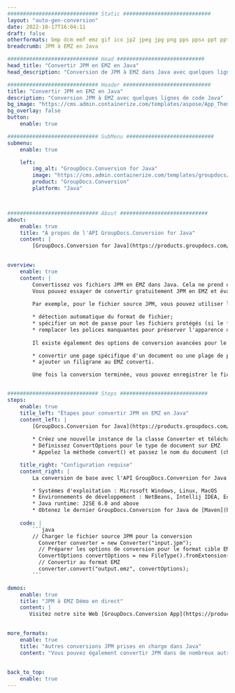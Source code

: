 ```yaml
---
############################# Static ############################
layout: "auto-gen-conversion"
date: 2022-10-17T16:04:11
draft: false
otherformats: bmp dcm emf emz gif ico jp2 jpeg jpg png pps ppsx ppt pptx psb psd svg svgz tga tif tiff webp wmf wmz
breadcrumb: JPM à EMZ en Java

############################# Head ############################
head_title: "Convertir JPM en EMZ en Java"
head_description: "Conversion de JPM à EMZ dans Java avec quelques lignes de code. Convertissez plus de 160 formats de fichiers à l'aide de l'API de conversion de documents GroupDocs pour Java"

############################# Header ############################
title: "Convertir JPM en EMZ en Java"
description: "Conversion JPM à EMZ avec quelques lignes de code Java"
bg_image: "https://cms.admin.containerize.com/templates/aspose/App_Themes/V3/images/bg/header1.png"
bg_overlay: false
button:
    enable: true

############################# SubMenu ############################
submenu:
    enable: true

    left:
        img_alt: "GroupDocs.Conversion for Java"
        image: "https://cms.admin.containerize.com/templates/groupdocs/images/product-logos/90x90-noborder/groupdocs-conversion-java.png"
        product: "GroupDocs.Conversion"
        platform: "Java"



############################# About ############################
about:
    enable: true
    title: "À propos de l'API GroupDocs.Conversion for Java"
    content: |
        [GroupDocs.Conversion for Java](https://products.groupdocs.com/conversion/java/) est une API de conversion de format de fichier avancée pour la conversion entre les formats d'image et de document populaires tels que Microsoft Office, OpenDocument, PDF, HTML, e-mail, CAO. et bien plus encore avec seulement quelques lignes de code. L'API native détecte automatiquement les formats des documents originaux et propose de nombreuses options de personnalisation des documents convertis. Outre la fonction d'extraction d'informations d'un document, il prend également en charge la mise en cache des résultats de conversion sur le disque local par défaut. Cependant, tout type de stockage de cache peut être pris en charge en implémentant les interfaces appropriées - Amazon S3, Dropbox, Google Drive, Windows Azure, Reddis ou tout autre.
    

overview:
    enable: true
    content: |
        Convertissez vos fichiers JPM en EMZ dans Java. Cela ne prend que quelques lignes de code Java sur n'importe quelle plate-forme de votre choix, telle que Windows, Linux, macOS.
        Vous pouvez essayer de convertir gratuitement JPM en EMZ et évaluer la qualité des résultats de conversion. En plus des scripts de conversion de fichiers simples, vous pouvez essayer des options plus sophistiquées pour charger le fichier source JPM et stocker la sortie EMZ. 
        
        Par exemple, pour le fichier source JPM, vous pouvez utiliser les options de chargement suivantes :

        * détection automatique du format de fichier;
        * spécifier un mot de passe pour les fichiers protégés (si le format de fichier le prend en charge);
        * remplacer les polices manquantes pour préserver l'apparence du document.
        
        Il existe également des options de conversion avancées pour le fichier EMZ :

        * convertir une page spécifique d'un document ou une plage de pages;
        * ajouter un filigrane au EMZ converti.

        Une fois la conversion terminée, vous pouvez enregistrer le fichier EMZ dans votre chemin de fichier local ou dans un stockage tiers tel que FTP, Amazon S3, Google Drive, Dropbox, etc. Veuillez noter - pour convertir JPM à EMZ, vous n'avez pas besoin d'installer de logiciel supplémentaire, tel que MS Office, Open Office, Adobe Acrobat Reader, etc.


############################# Steps ############################
steps:
    enable: true
    title_left: "Étapes pour convertir JPM en EMZ en Java"
    content_left: |
        [GroupDocs.Conversion for Java](https://products.groupdocs.com/conversion/java/) permet aux développeurs de convertir facilement le fichier JPM en EMZ avec quelques lignes de code.
        
        * Créez une nouvelle instance de la classe Converter et téléchargez le fichier JPM avec le chemin complet
        * Définissez ConvertOptions pour le type de document sur EMZ
        * Appelez la méthode convert() et passez le nom du document (chemin complet) et le format (EMZ) en tant que paramètre

    title_right: "Configuration requise"
    content_right: |
        La conversion de base avec l'API GroupDocs.Conversion for Java peut être effectuée avec seulement quelques lignes de code. Nos API sont prises en charge sur toutes les principales plates-formes et systèmes d'exploitation. Avant d'exécuter le code ci-dessous, assurez-vous que les prérequis suivants sont installés sur votre système.

        * Systèmes d'exploitation : Microsoft Windows, Linux, MacOS
        * Environnements de développement : NetBeans, Intellij IDEA, Eclipse, etc.
        * Java runtime: J2SE 6.0 and above
        * Obtenez le dernier GroupDocs.Conversion for Java de [Maven](https://repository.groupdocs.com/webapp/#/artifacts/browse/tree/General/repo/com/groupdocs/groupdocs-conversion)
         
    code: |
        ```java    
        // Charger le fichier source JPM pour la conversion
          Converter converter = new Converter("input.jpm");
          // Préparer les options de conversion pour le format cible EMZ
          ConvertOptions convertOptions = new FileType().fromExtension("emz").getConvertOptions();
          // Convertir au format EMZ
          converter.convert("output.emz", convertOptions);
        ```

demos:
    enable: true
    title: "JPM à EMZ Démo en direct"
    content: |
       Visitez notre site Web [GroupDocs.Conversion App](https://products.groupdocs.app/conversion/family) et essayez la conversion JPM à EMZ maintenant. La démo gratuite présente les avantages suivants
          

more_formats:
    enable: true
    title: "Autres conversions JPM prises en charge dans Java"
    content: "Vous pouvez également convertir JPM dans de nombreux autres formats de fichiers. Veuillez consulter la liste ci-dessous."
       
       
back_to_top:
    enable: true
---
```

